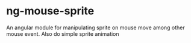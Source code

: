# ng-mouse-sprite
An angular module for manipulating sprite on mouse move among other mouse event. Also do simple sprite animation
